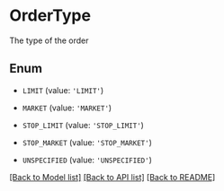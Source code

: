 # OrderType

The type of the order

## Enum

* `LIMIT` (value: `'LIMIT'`)

* `MARKET` (value: `'MARKET'`)

* `STOP_LIMIT` (value: `'STOP_LIMIT'`)

* `STOP_MARKET` (value: `'STOP_MARKET'`)

* `UNSPECIFIED` (value: `'UNSPECIFIED'`)

[[Back to Model list]](../README.md#documentation-for-models) [[Back to API list]](../README.md#documentation-for-api-endpoints) [[Back to README]](../README.md)


